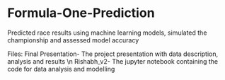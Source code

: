 # Formula-One-Prediction
Predicted race results using machine learning models, simulated the championship and assessed model accuracy

Files:
Final Presentation- The project presentation with data description, analysis and results \n
Rishabh_v2- The jupyter notebook containing the code for data analysis and modelling
